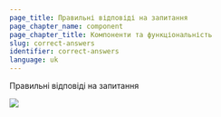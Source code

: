 ```yaml
---
page_title: Правильні відповіді на запитання
page_chapter_name: component
page_chapter_title: Компоненти та функціональність
slug: correct-answers
identifier: correct-answers
language: uk
---
```

Правильні відповіді на запитання

![](/img/знімок-екрана-2022-10-31-о-17.48.41.png)